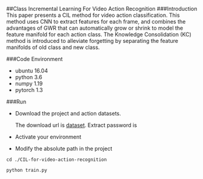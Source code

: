##Class Incremental Learning For Video Action Recognition
###Introduction
This paper presents a CIL method for video action classification. 
This method uses CNN to extract features for each frame, and combines 
the advantages of GWR that can automatically grow or shrink to model the
feature manifold for each action class. The Knowledge Consolidation (KC)
method is introduced to alleviate forgetting by separating the feature
manifolds of old class and new class.

###Code Environment
* ubuntu 16.04
* python 3.6
* numpy 1.19
* pytorch 1.3

###Run
* Download the project and action datasets.

  The download url is [dataset](www.). Extract password is
* Activate your environment
* Modify the absolute path in the project

```
cd ./CIL-for-video-action-recognition
```
```
python train.py
```





